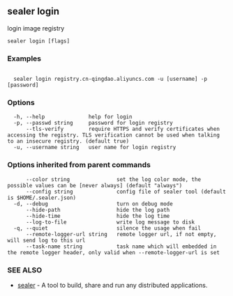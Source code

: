 ## sealer login

login image registry

```
sealer login [flags]
```

### Examples

```

  sealer login registry.cn-qingdao.aliyuncs.com -u [username] -p [password]

```

### Options

```
  -h, --help              help for login
  -p, --passwd string     password for login registry
      --tls-verify        require HTTPS and verify certificates when accessing the registry. TLS verification cannot be used when talking to an insecure registry. (default true)
  -u, --username string   user name for login registry
```

### Options inherited from parent commands

```
      --color string               set the log color mode, the possible values can be [never always] (default "always")
      --config string              config file of sealer tool (default is $HOME/.sealer.json)
  -d, --debug                      turn on debug mode
      --hide-path                  hide the log path
      --hide-time                  hide the log time
      --log-to-file                write log message to disk
  -q, --quiet                      silence the usage when fail
      --remote-logger-url string   remote logger url, if not empty, will send log to this url
      --task-name string           task name which will embedded in the remote logger header, only valid when --remote-logger-url is set
```

### SEE ALSO

* [sealer](../sealer.md)	 - A tool to build, share and run any distributed applications.

